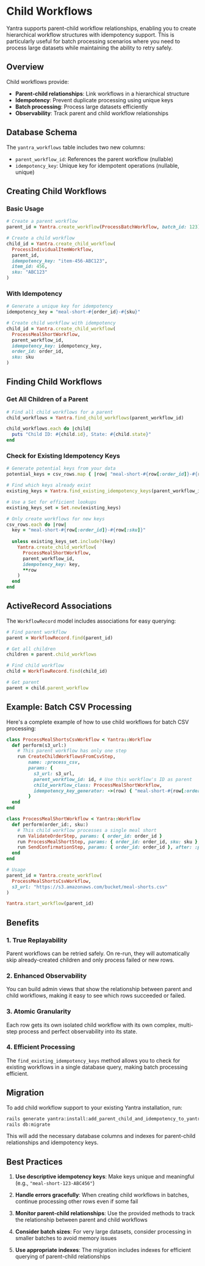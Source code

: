 # Child Workflows

Yantra supports parent-child workflow relationships, enabling you to create hierarchical workflow structures with idempotency support. This is particularly useful for batch processing scenarios where you need to process large datasets while maintaining the ability to retry safely.

## Overview

Child workflows provide:
- **Parent-child relationships**: Link workflows in a hierarchical structure
- **Idempotency**: Prevent duplicate processing using unique keys
- **Batch processing**: Process large datasets efficiently
- **Observability**: Track parent and child workflow relationships

## Database Schema

The `yantra_workflows` table includes two new columns:
- `parent_workflow_id`: References the parent workflow (nullable)
- `idempotency_key`: Unique key for idempotent operations (nullable, unique)

## Creating Child Workflows

### Basic Usage

```ruby
# Create a parent workflow
parent_id = Yantra.create_workflow(ProcessBatchWorkflow, batch_id: 123)

# Create a child workflow
child_id = Yantra.create_child_workflow(
  ProcessIndividualItemWorkflow,
  parent_id,
  idempotency_key: "item-456-ABC123",
  item_id: 456,
  sku: "ABC123"
)
```

### With Idempotency

```ruby
# Generate a unique key for idempotency
idempotency_key = "meal-short-#{order_id}-#{sku}"

# Create child workflow with idempotency
child_id = Yantra.create_child_workflow(
  ProcessMealShortWorkflow,
  parent_workflow_id,
  idempotency_key: idempotency_key,
  order_id: order_id,
  sku: sku
)
```

## Finding Child Workflows

### Get All Children of a Parent

```ruby
# Find all child workflows for a parent
child_workflows = Yantra.find_child_workflows(parent_workflow_id)

child_workflows.each do |child|
  puts "Child ID: #{child.id}, State: #{child.state}"
end
```

### Check for Existing Idempotency Keys

```ruby
# Generate potential keys from your data
potential_keys = csv_rows.map { |row| "meal-short-#{row[:order_id]}-#{row[:sku]}" }

# Find which keys already exist
existing_keys = Yantra.find_existing_idempotency_keys(parent_workflow_id, potential_keys)

# Use a Set for efficient lookups
existing_keys_set = Set.new(existing_keys)

# Only create workflows for new keys
csv_rows.each do |row|
  key = "meal-short-#{row[:order_id]}-#{row[:sku]}"
  
  unless existing_keys_set.include?(key)
    Yantra.create_child_workflow(
      ProcessMealShortWorkflow,
      parent_workflow_id,
      idempotency_key: key,
      **row
    )
  end
end
```

## ActiveRecord Associations

The `WorkflowRecord` model includes associations for easy querying:

```ruby
# Find parent workflow
parent = WorkflowRecord.find(parent_id)

# Get all children
children = parent.child_workflows

# Find child workflow
child = WorkflowRecord.find(child_id)

# Get parent
parent = child.parent_workflow
```

## Example: Batch CSV Processing

Here's a complete example of how to use child workflows for batch CSV processing:

```ruby
class ProcessMealShortsCsvWorkflow < Yantra::Workflow
  def perform(s3_url:)
    # This parent workflow has only one step
    run CreateChildWorkflowsFromCsvStep, 
        name: :process_csv, 
        params: { 
          s3_url: s3_url,
          parent_workflow_id: id, # Use this workflow's ID as parent
          child_workflow_class: ProcessMealShortWorkflow,
          idempotency_key_generator: ->(row) { "meal-short-#{row[:order_id]}-#{row[:sku]}" }
        }
  end
end

class ProcessMealShortWorkflow < Yantra::Workflow
  def perform(order_id:, sku:)
    # This child workflow processes a single meal short
    run ValidateOrderStep, params: { order_id: order_id }
    run ProcessMealShortStep, params: { order_id: order_id, sku: sku }, after: :validate_order
    run SendConfirmationStep, params: { order_id: order_id }, after: :process_meal_short
  end
end

# Usage
parent_id = Yantra.create_workflow(
  ProcessMealShortsCsvWorkflow, 
  s3_url: "https://s3.amazonaws.com/bucket/meal-shorts.csv"
)

Yantra.start_workflow(parent_id)
```

## Benefits

### 1. True Replayability
Parent workflows can be retried safely. On re-run, they will automatically skip already-created children and only process failed or new rows.

### 2. Enhanced Observability
You can build admin views that show the relationship between parent and child workflows, making it easy to see which rows succeeded or failed.

### 3. Atomic Granularity
Each row gets its own isolated child workflow with its own complex, multi-step process and perfect observability into its state.

### 4. Efficient Processing
The `find_existing_idempotency_keys` method allows you to check for existing workflows in a single database query, making batch processing efficient.

## Migration

To add child workflow support to your existing Yantra installation, run:

```bash
rails generate yantra:install:add_parent_child_and_idempotency_to_yantra_workflows
rails db:migrate
```

This will add the necessary database columns and indexes for parent-child relationships and idempotency keys.

## Best Practices

1. **Use descriptive idempotency keys**: Make keys unique and meaningful (e.g., `"meal-short-123-ABC456"`)

2. **Handle errors gracefully**: When creating child workflows in batches, continue processing other rows even if some fail

3. **Monitor parent-child relationships**: Use the provided methods to track the relationship between parent and child workflows

4. **Consider batch sizes**: For very large datasets, consider processing in smaller batches to avoid memory issues

5. **Use appropriate indexes**: The migration includes indexes for efficient querying of parent-child relationships 